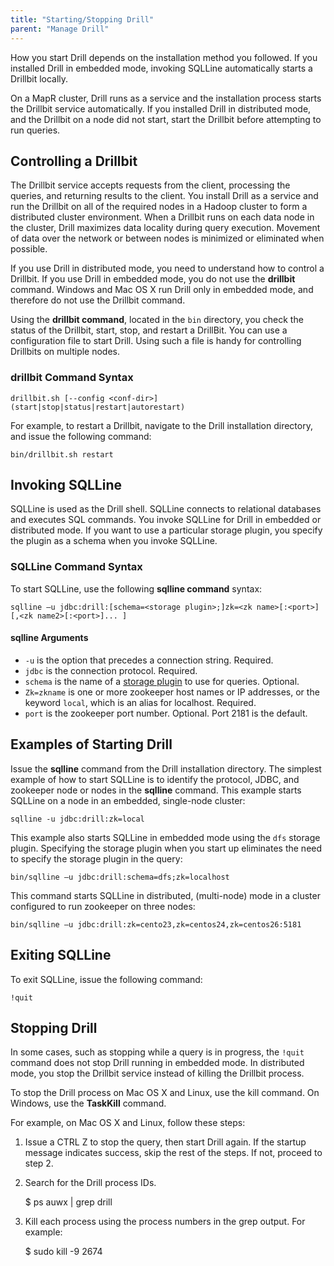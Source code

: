 ```yaml
---
title: "Starting/Stopping Drill"
parent: "Manage Drill"
---
```

How you start Drill depends on the installation method you followed. If you installed Drill in embedded mode, invoking SQLLine automatically starts a Drillbit locally. 

On a MapR cluster, Drill runs as a service and the installation process starts the Drillbit service automatically. If you installed Drill in distributed mode, and the Drillbit on a node did not start, start the Drillbit before attempting to run queries.


## Controlling a Drillbit

The Drillbit service accepts requests from the client, processing the queries, and returning results to the client. You install Drill as a service and run the Drillbit on all of the required nodes in a Hadoop cluster to form a distributed cluster environment. When a Drillbit runs on each data node in the cluster, Drill maximizes data locality during query execution. Movement of data over the network or between nodes is minimized or eliminated when possible.

If you use Drill in distributed mode, you need to understand how to control a Drillbit. If you use Drill in embedded mode, you do not use the **drillbit** command. Windows and Mac OS X run Drill only in embedded mode, and therefore do not use the Drillbit command.

Using the **drillbit command**, located in the `bin` directory, you check the status of the Drillbit, start, stop, and restart a DrillBit. You can use a configuration file to start Drill. Using such a file is handy for controlling Drillbits on multiple nodes.

### drillbit Command Syntax

    drillbit.sh [--config <conf-dir>] (start|stop|status|restart|autorestart)

For example, to restart a Drillbit, navigate to the Drill installation directory, and issue the following command:

    bin/drillbit.sh restart

## Invoking SQLLine
SQLLine is used as the Drill shell. SQLLine connects to relational databases and executes SQL commands. You invoke SQLLine for Drill in embedded or distributed mode. If you want to use a particular storage plugin, you specify the plugin as a schema when you invoke SQLLine.

### SQLLine Command Syntax
To start SQLLine, use the following **sqlline command** syntax:


    sqlline –u jdbc:drill:[schema=<storage plugin>;]zk=<zk name>[:<port>][,<zk name2>[:<port>]... ]

#### sqlline Arguments 

* `-u` is the option that precedes a connection string. Required.  
* `jdbc` is the connection protocol. Required.  
* `schema` is the name of a [storage plugin]({{site.baseurl}}/docs/storage-plugin-registration) to use for queries. Optional.  
* `Zk=zkname` is one or more zookeeper host names or IP addresses, or the keyword `local`, which is an alias for localhost. Required.  
* `port` is the zookeeper port number. Optional. Port 2181 is the default.  

## Examples of Starting Drill
Issue the **sqlline** command from the Drill installation directory. The simplest example of how to start SQLLine is to identify the protocol, JDBC, and zookeeper node or nodes in the **sqlline** command. This example starts SQLLine on a node in an embedded, single-node cluster:

    sqlline -u jdbc:drill:zk=local

This example also starts SQLLine in embedded mode using the `dfs` storage plugin. Specifying the storage plugin when you start up eliminates the need to specify the storage plugin in the query:


    bin/sqlline –u jdbc:drill:schema=dfs;zk=localhost

This command starts SQLLine in distributed, (multi-node) mode in a cluster configured to run zookeeper on three nodes:

    bin/sqlline –u jdbc:drill:zk=cento23,zk=centos24,zk=centos26:5181

## Exiting SQLLine

To exit SQLLine, issue the following command:

    !quit

## Stopping Drill

In some cases, such as stopping while a query is in progress, the `!quit` command does not stop Drill running in embedded mode. In distributed mode, you stop the Drillbit service instead of killing the Drillbit process. 

To stop the Drill process on Mac OS X and Linux, use the kill command. On Windows, use the **TaskKill** command.

For example, on Mac OS X and Linux, follow these steps:

  1. Issue a CTRL Z to stop the query, then start Drill again. If the startup message indicates success, skip the rest of the steps. If not, proceed to step 2.
  2. Search for the Drill process IDs.
  
        $ ps auwx | grep drill
  3. Kill each process using the process numbers in the grep output. For example:

        $ sudo kill -9 2674  

